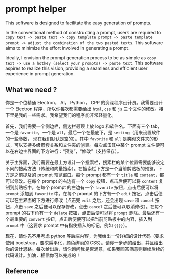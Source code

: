 # prompt helper
This software is designed to facilitate the easy generation of prompts.

In the conventional method of constructing a prompt, users are required to `copy text -> paste text -> copy template prompt -> paste template prompt -> adjust the combination of the two pasted texts`. This software aims to minimize the effort involved in generating a prompt.

Ideally, I envision the prompt generation process to be as simple as `copy text -> use a hotkey (select your prompts) -> paste text`. This software aspires to realize this vision, providing a seamless and efficient user experience in prompt generation.

## What we need ?
你是一个位精通 Electron， AI， Python， CPP 的资深程序设计员。我需要设计一个 Electron 程序，所以你每次都需要给出 `html`, `css` 和 `js` 三个文件的修改。接下里是我的一些需求。我希望我们的程序能非常轻量化。

首先，我们需要一个侧边栏，侧边栏最顶上放 logo 和软件名。下面有三个 tab，一个是 `favorite`，一个是 `all`。最后一个在最底下，是 `setting`（用来设置软件的一些参数， 现在我们默认是空的）。其中 `favorite` 和 `all` 是类似文件夹的形式，可以支持多级嵌套关系和文件夹的创建。每次点击其中某个 prompt 文件便可以在右边主界面的下方进行：“预览”，“修改”（支持保存）。

关于主界面，我们需要在最上方设计一个搜索栏，搜索栏的某个位置需要能够设定不同的搜索方法（传统和向量搜索）。在搜索栏下方是一个当前剪贴板的预览，下方是之前提及的 prompt 预览窗口。每个 prompt 都有一个 `title` 和 `content`，都可以修改。在每个 prompt 的右边有一个 `copy` 按钮，点击后便可以将 `content` 复制到剪贴板中。在每个 prompt 的左边有一个 `favorite` 按钮，点击后便可以将 `prompt` 添加到 `favorite` 中。在每个 prompt 的下方有一个 `edit` 按钮，点击后便可以在主界面的下方进行修改（点击完 `edit` 之后，还会出现 `save` 和 `cancel` 按钮，点击 `save` 之后便可以保存修改，点击 `cancel` 之后便可以取消修改）。在每个 prompt 的右下角有一个 `delete` 按钮，点击后便可以将 `prompt` 删除。最后还有一个最重要的 `convert` 按钮，点击后便便可以把当前剪贴板中的内容，插入到 `prompt` 中（这要求 prompt 中有指使插入的标记，例如 `{{}}`）。

现在，请你先不用考虑 python 等后端内容，为我给出一份详细的设计代码（要求使用 bootstrap，要求扁平化，颜色绚丽的 CSS）。请你一步步的给出，并且给出你的设计思路。每次给出后，请你询问我是否满意，如果我回答满意则继续后续的代码设计。加油，相信你可以完成的！


## Reference